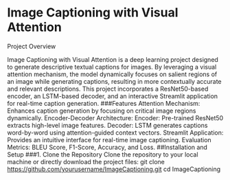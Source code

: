 # Image Captioning with Visual Attention


Project Overview


Image Captioning with Visual Attention is a deep learning project designed to generate descriptive textual captions for images. By leveraging a visual attention mechanism, the model dynamically focuses on salient regions of an image while generating captions, resulting in more contextually accurate and relevant descriptions. This project incorporates a ResNet50-based encoder, an LSTM-based decoder, and an interactive Streamlit application for real-time caption generation.
###Features
Attention Mechanism: Enhances caption generation by focusing on critical image regions dynamically.
Encoder-Decoder Architecture:
Encoder: Pre-trained ResNet50 extracts high-level image features.
Decoder: LSTM generates captions word-by-word using attention-guided context vectors.
Streamlit Application: Provides an intuitive interface for real-time image captioning.
Evaluation Metrics: BLEU Score, F1-Score, Accuracy, and Loss.
##Installation and Setup
###1. Clone the Repository
Clone the repository to your local machine or directly download the project files:
git clone https://github.com/yourusername/ImageCaptioning.git
cd ImageCaptioning
##

